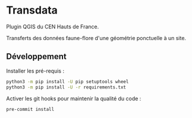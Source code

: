 # Transdata

Plugin QGIS du CEN Hauts de France.

Transferts des données faune-flore d'une géométrie ponctuelle à un site.

## Développement

Installer les pré-requis :

```bash
python3 -m pip install -U pip setuptools wheel
python3 -m pip install -U -r requirements.txt
```

Activer les git hooks pour maintenir la qualité du code :

```bash
pre-commit install
```
